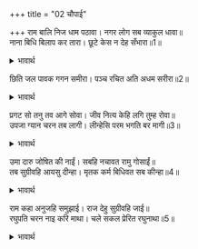 +++
title = "02 चौपाई"

+++
राम बालि निज धाम पठावा। नगर लोग सब व्याकुल धावा॥  
नाना बिधि बिलाप कर तारा। छूटे केस न देह सँभारा॥1॥  

<details><summary>भावार्थ</summary>

श्री रामचन्द्रजी ने बालि को अपने परम धाम भेज दिया। नगर के सब लोग व्याकुल होकर दौडे। बालि की स्त्री तारा अनेकों प्रकार से विलाप करने लगी। उसके बाल बिखरे हुए हैं और देह की सँभाल नहीं है॥1॥तारा बिकल देखि रघुराया। दीन्ह ग्यान हरि लीन्ही माया॥  
</details>

छिति जल पावक गगन समीरा। पञ्च रचित अति अधम सरीरा॥2॥  

<details><summary>भावार्थ</summary>

तारा को व्याकुल देखकर श्री रघुनाथजी ने उसे ज्ञान दिया और उसकी माया (अज्ञान) हर ली। (उन्होन्ने कहा-) पृथ्वी, जल, अग्नि, आकाश और वायु- इन पाँच तत्वों से यह अत्यन्त अधम शरीर रचा गया है॥2॥  
</details>

प्रगट सो तनु तव आगे सोवा। जीव नित्य केहि लगि तुम्ह रोवा॥  
उपजा ग्यान चरन तब लागी। लीन्हेसि परम भगति बर मागी॥3॥  

<details><summary>भावार्थ</summary>

वह शरीर तो प्रत्यक्ष तुम्हारे सामने सोया हुआ है, और जीव नित्य है। फिर तुम किसके लिए रो रही हो? जब ज्ञान उत्पन्न हो गया, तब वह भगवान्‌ के चरणों लगी और उसने परम भक्ति का वर माँग लिया॥3॥  
</details>

उमा दारु जोषित की नाईं। सबहि नचावत रामु गोसाईं॥  
तब सुग्रीवहि आयसु दीन्हा। मृतक कर्म बिधिवत सब कीन्हा॥4॥  

<details><summary>भावार्थ</summary>

(शिवजी कहते हैं-) हे उमा! स्वामी श्री रामजी सबको कठपुतली की तरह नचाते हैं। तदनन्तर श्री रामजी ने सुग्रीव को आज्ञा दी और सुग्रीव ने विधिपूर्वक बालि का सब मृतक कर्म किया॥4॥  
</details>

राम कहा अनुजहि समुझाई। राज देहु सुग्रीवहि जाई॥  
रघुपति चरन नाइ करि माथा। चले सकल प्रेरित रघुनाथा॥5॥  

<details><summary>भावार्थ</summary>

तब श्री रामचन्द्रजी ने छोटे भाई लक्ष्मण को समझाकर कहा कि तुम जाकर सुग्रीव को राज्य दे दो। श्री रघुनाथजी की प्रेरणा (आज्ञा) से सब लोग श्री रघुनाथजी के चरणों में मस्तक नवाकर चले॥5॥  
</details>

